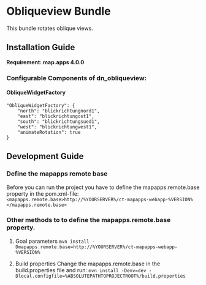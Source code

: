 # Obliqueview Bundle
This bundle rotates oblique views.

## Installation Guide
**Requirement: map.apps 4.0.0**

### Configurable Components of dn_obliqueview:
#### ObliqueWidgetFactory
```
"ObliqueWidgetFactory": {
    "north": "blickrichtungnord1",
    "east": "blickrichtungost1",
    "south": "blickrichtungsued1",
    "west": "blickrichtungwest1",
    "animateRotation": true
}
```

## Development Guide
### Define the mapapps remote base
Before you can run the project you have to define the mapapps.remote.base property in the pom.xml-file:
`<mapapps.remote.base>http://%YOURSERVER%/ct-mapapps-webapp-%VERSION%</mapapps.remote.base>`

### Other methods to to define the mapapps.remote.base property.
1. Goal parameters
`mvn install -Dmapapps.remote.base=http://%YOURSERVER%/ct-mapapps-webapp-%VERSION%`

2. Build properties
Change the mapapps.remote.base in the build.properties file and run:
`mvn install -Denv=dev -Dlocal.configfile=%ABSOLUTEPATHTOPROJECTROOT%/build.properties`
